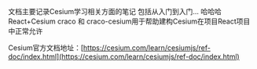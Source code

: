 文档主要记录Cesium学习相关方面的笔记
包括从入门到入门...  哈哈哈
React+Cesium
craco 和 craco-cesium用于帮助建构Cesium在项目React项目中正常允许

Cesium官方文档地址：[https://cesium.com/learn/cesiumjs/ref-doc/index.html](https://cesium.com/learn/cesiumjs/ref-doc/index.html)

